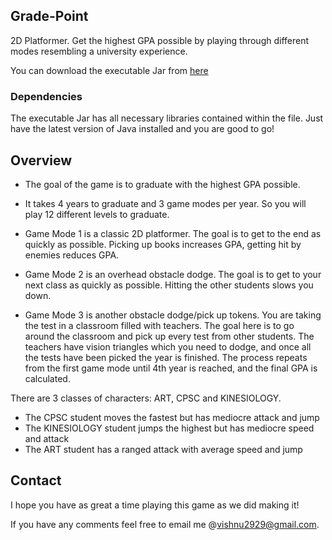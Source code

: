 ## Grade-Point
2D Platformer. Get the highest GPA possible by playing through different modes resembling a university experience.

You can download the executable Jar from [here](http://www.vishnuraj.ca/GradePoint.jar)

### Dependencies
The executable Jar has all necessary libraries contained within the file. Just have the latest version of Java installed and you are good to go!

Overview
---
* The goal of the game is to graduate with the highest GPA possible.

* It takes 4 years to graduate and 3 game modes per year. So you will play 12 different levels to graduate.

* Game Mode 1 is a classic 2D platformer. The goal is to get to the end as quickly as possible.
Picking up books increases GPA, getting hit by enemies reduces GPA.

* Game Mode 2 is an overhead obstacle dodge. The goal is to get to your next class as quickly as possible.
Hitting the other students slows you down.

* Game Mode 3 is another obstacle dodge/pick up tokens. You are taking the test in a classroom filled with teachers.
The goal here is to go around the classroom and pick up every test from other students. The teachers have vision triangles which 
you need to dodge, and once all the tests have been picked the year is finished. The process repeats from the first game mode until
4th year is reached, and the final GPA is calculated.

There are 3 classes of characters: ART, CPSC and KINESIOLOGY. 
* The CPSC student moves the fastest but has mediocre attack and jump
* The KINESIOLOGY student jumps the highest but has mediocre speed and attack
* The ART student has a ranged attack with average speed and jump

Contact
---
I hope you have as great a time playing this game as we did making it!

If you have any comments feel free to email me @vishnu2929@gmail.com.
